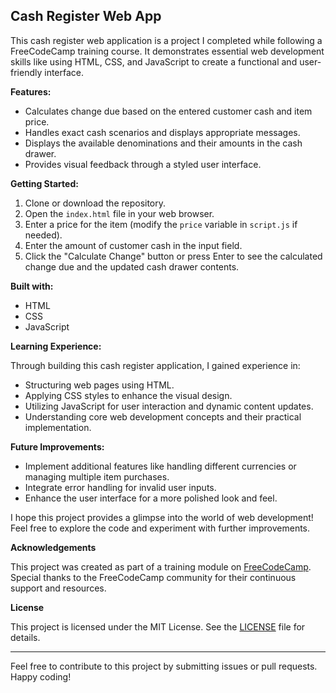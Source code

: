 ## Cash Register Web App 

This cash register web application is a project I completed while following a FreeCodeCamp training course. It demonstrates essential web development skills like using HTML, CSS, and JavaScript to create a functional and user-friendly interface.

**Features:**

* Calculates change due based on the entered customer cash and item price.
* Handles exact cash scenarios and displays appropriate messages.
* Displays the available denominations and their amounts in the cash drawer.
* Provides visual feedback through a styled user interface.

**Getting Started:**

1. Clone or download the repository.
2. Open the `index.html` file in your web browser.
3. Enter a price for the item (modify the `price` variable in `script.js` if needed).
4. Enter the amount of customer cash in the input field.
5. Click the "Calculate Change" button or press Enter to see the calculated change due and the updated cash drawer contents.

**Built with:**

* HTML
* CSS
* JavaScript

**Learning Experience:**

Through building this cash register application, I gained experience in:

* Structuring web pages using HTML.
* Applying CSS styles to enhance the visual design.
* Utilizing JavaScript for user interaction and dynamic content updates.
* Understanding core web development concepts and their practical implementation.

**Future Improvements:**

* Implement additional features like handling different currencies or managing multiple item purchases.
* Integrate error handling for invalid user inputs.
* Enhance the user interface for a more polished look and feel.

I hope this project provides a glimpse into the world of web development! Feel free to explore the code and experiment with further improvements.

**Acknowledgements**

This project was created as part of a training module on [FreeCodeCamp](https://www.freecodecamp.org/). Special thanks to the FreeCodeCamp community for their continuous support and resources.

**License**

This project is licensed under the MIT License. See the [LICENSE](LICENSE.md) file for details.

---

Feel free to contribute to this project by submitting issues or pull requests. Happy coding!